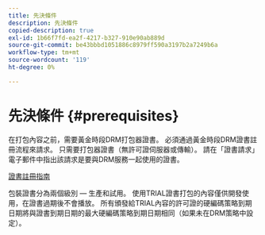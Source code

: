 ```yaml
---
title: 先決條件
description: 先決條件
copied-description: true
exl-id: 1b66f7fd-ea2f-4217-b327-910e90ab889d
source-git-commit: be43bbbd1051886c8979ff590a3197b2a7249b6a
workflow-type: tm+mt
source-wordcount: '119'
ht-degree: 0%

---
```


# 先決條件 {#prerequisites}

在打包內容之前，需要黃金時段DRM打包器證書。 必須通過黃金時段DRM證書註冊流程來請求。 只需要打包器證書（無許可證伺服器或傳輸）。 請在「證書請求」電子郵件中指出該請求是要與DRM服務一起使用的證書。

[證書註冊指南](../../digital-rights-management/certificate-enrollment-guide/about-certs.md)

包裝證書分為兩個級別 — 生產和試用。 使用TRIAL證書打包的內容僅供開發使用，在證書過期後不會播放。 所有頒發給TRIAL內容的許可證的硬編碼策略到期日期將與證書到期日期的最大硬編碼策略到期日期相同（如果未在DRM策略中設定）。
